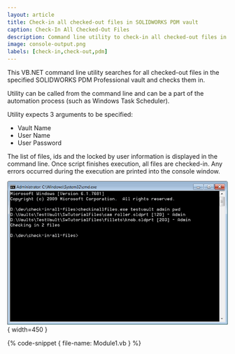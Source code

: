 ```yaml
---
layout: article
title: Check-in all checked-out files in SOLIDWORKS PDM vault
caption: Check-In All Checked-Out Files
description: Command line utility to check-in all checked-out files in SOLIDWORKS PDM vault
image: console-output.png
labels: [check-in,check-out,pdm]
---
```

This VB.NET command line utility searches for all checked-out files in the specified SOLIDWORKS PDM Professional vault and checks them in.

Utility can be called from the command line and can be a part of the automation process (such as Windows Task Scheduler).

Utility expects 3 arguments to be specified:

* Vault Name
* User Name
* User Password

The list of files, ids and the locked by user information is displayed in the command line. Once script finishes execution, all files are checked-in. Any errors occurred during the execution are printed into the console window.

![Output of command line](console-output.png){ width=450 }

{% code-snippet { file-name: Module1.vb } %}
